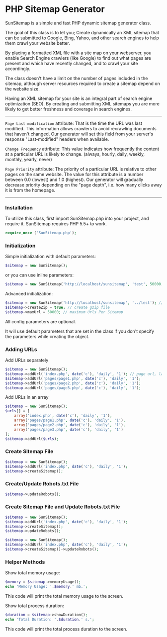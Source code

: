 # PHP Sitemap Generator

SunSitemap is a simple and fast PHP dynamic sitemap generator class.

The goal of this class is to let you; Create dynamically an XML sitemap that can be submitted to Google, Bing, Yahoo, and other search engines to help them crawl your website better.

By placing a formatted XML file with a site map on your webserver, you enable Search Engine crawlers (like Google) to find out what pages are present and which have recently changed, and to crawl your site accordingly.

The class doesn't have a limit on the number of pages included in the sitemap, although server resources required to create a sitemap depend on the website size.

Having an XML sitemap for your site is an integral part of search engine optimization (SEO). By creating and submitting XML sitemaps you are more likely to get better freshness and coverage in search engines.

<hr>

`Page Last modification` attribute: That is the time the URL was last modified. This information allows crawlers to avoid recrawling documents that haven't changed. Our generator will set this field from your server's response "Last-modified" headers when available.

`Change Frequency` attribute: This value indicates how frequently the content at a particular URL is likely to change. (always, hourly, daily, weekly, monthly, yearly, never)

`Page Priority` attribute: The priority of a particular URL is relative to other pages on the same website. The value for this attribute is a number between 0.0 (lowest) and 1.0 (highest). Our generator will gradually decrease priority depending on the "page depth", i.e. how many clicks away it is from the homepage.

<hr>

### Installation

To utilize this class, first import SunSitemap.php into your project, and require it.
SunSitemap requires PHP 5.5+ to work.

```php
require_once ('SunSitemap.php');
```

### Initialization

Simple initialization with default parameters:

```php
$sitemap = new SunSitemap();
```

or you can use inline parameters:

```php
$sitemap = new SunSitemap('http://localhost/sunsitemap', 'test', 50000, true);
```

Advanced initialization:

```php
$sitemap = new SunSitemap('http://localhost/sunsitemap', '../test'); // base url, relative path
$sitemap->createZip = true; // create gzip file
$sitemap->maxUrl = 50000; // maximum Urls Per Sitemap
```

All config parameters are optional.

It will use default parameters that are set in the class if you don't specify the parameters while creating the object.

### Adding URLs

Add URLs separately

```php
$sitemap = new SunSitemap();
$sitemap->addUrl('index.php', date('c'), 'daily', '1'); // page url, last modification, change frequency, priority
$sitemap->addUrl('pages/page1.php', date('c'), 'daily', '1');
$sitemap->addUrl('pages/page2.php', date('c'), 'daily', '1');
$sitemap->addUrl('pages/page3.php', date('c'), 'daily', '1');
```

Add URLs in an array

```php
$sitemap = new SunSitemap();
$urls[] = [
    array('index.php', date('c'), 'daily', '1'),
    array('pages/page1.php', date('c'), 'daily', '1'),
    array('pages/page2.php', date('c'), 'daily', '1'),
    array('pages/page3.php', date('c'), 'daily', '1')
];
$sitemap->addUrl($urls);
```

### Create Sitemap File

```php
$sitemap = new SunSitemap();
$sitemap->addUrl('index.php', date('c'), 'daily', '1');
$sitemap->createSitemap();
```

### Create/Update Robots.txt File

```php
$sitemap->updateRobots();
```

### Create Sitemap File and Update Robots.txt File

```php
$sitemap = new SunSitemap();
$sitemap->addUrl('index.php', date('c'), 'daily', '1');
$sitemap->createSitemap();
$sitemap->updateRobots();
```

```php
$sitemap = new SunSitemap();
$sitemap->addUrl('index.php', date('c'), 'daily', '1');
$sitemap->createSitemap()->updateRobots();
```

### Helper Methods

Show total memory usage:

```php
$memory = $sitemap->memoryUsage();
echo 'Memory Usage: '.$memory.' mb.';
```

This code will print the total memory usage to the screen.

Show total process duration:

```php
$duration = $sitemap->showDuration();
echo 'Total Duration: '.$duration.' s.';
```

This code will print the total process duration to the screen.

